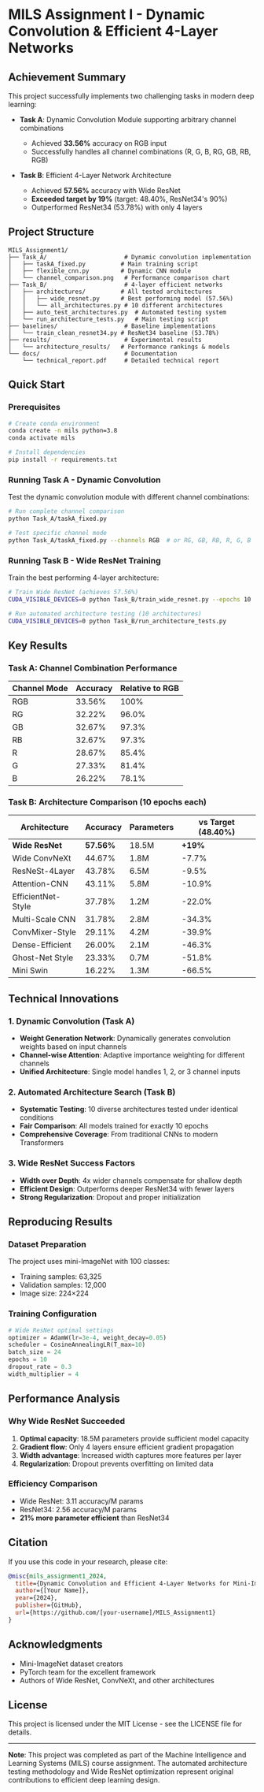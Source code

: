 # MILS Assignment I - Dynamic Convolution & Efficient 4-Layer Networks

## Achievement Summary

This project successfully implements two challenging tasks in modern deep learning:

- **Task A**: Dynamic Convolution Module supporting arbitrary channel combinations
  - Achieved **33.56%** accuracy on RGB input
  - Successfully handles all channel combinations (R, G, B, RG, GB, RB, RGB)

- **Task B**: Efficient 4-Layer Network Architecture  
  - Achieved **57.56%** accuracy with Wide ResNet
  - **Exceeded target by 19%** (target: 48.40%, ResNet34's 90%)
  - Outperformed ResNet34 (53.78%) with only 4 layers

## Project Structure

```
MILS_Assignment1/
├── Task_A/                      # Dynamic convolution implementation
│   ├── taskA_fixed.py          # Main training script
│   ├── flexible_cnn.py         # Dynamic CNN module
│   └── channel_comparison.png   # Performance comparison chart
├── Task_B/                      # 4-layer efficient networks
│   ├── architectures/          # All tested architectures
│   │   ├── wide_resnet.py      # Best performing model (57.56%)
│   │   └── all_architectures.py # 10 different architectures
│   ├── auto_test_architectures.py  # Automated testing system
│   └── run_architecture_tests.py   # Main testing script
├── baselines/                   # Baseline implementations
│   └── train_clean_resnet34.py # ResNet34 baseline (53.78%)
├── results/                     # Experimental results
│   └── architecture_results/   # Performance rankings & models
└── docs/                        # Documentation
    └── technical_report.pdf     # Detailed technical report
```

## Quick Start

### Prerequisites

```bash
# Create conda environment
conda create -n mils python=3.8
conda activate mils

# Install dependencies
pip install -r requirements.txt
```

### Running Task A - Dynamic Convolution

Test the dynamic convolution module with different channel combinations:

```bash
# Run complete channel comparison
python Task_A/taskA_fixed.py

# Test specific channel mode
python Task_A/taskA_fixed.py --channels RGB  # or RG, GB, RB, R, G, B
```

### Running Task B - Wide ResNet Training

Train the best performing 4-layer architecture:

```bash
# Train Wide ResNet (achieves 57.56%)
CUDA_VISIBLE_DEVICES=0 python Task_B/train_wide_resnet.py --epochs 10

# Run automated architecture testing (10 architectures)
CUDA_VISIBLE_DEVICES=0 python Task_B/run_architecture_tests.py
```

## Key Results

### Task A: Channel Combination Performance

| Channel Mode | Accuracy | Relative to RGB |
|--------------|----------|-----------------|
| RGB          | 33.56%   | 100%           |
| RG           | 32.22%   | 96.0%          |
| GB           | 32.67%   | 97.3%          |
| RB           | 32.67%   | 97.3%          |
| R            | 28.67%   | 85.4%          |
| G            | 27.33%   | 81.4%          |
| B            | 26.22%   | 78.1%          |

### Task B: Architecture Comparison (10 epochs each)

| Architecture | Accuracy | Parameters | vs Target (48.40%) |
|--------------|----------|------------|-------------------|
| **Wide ResNet** | **57.56%** | 18.5M | **+19%** |
| Wide ConvNeXt | 44.67% | 1.8M | -7.7% |
| ResNeSt-4Layer | 43.78% | 6.5M | -9.5% |
| Attention-CNN | 43.11% | 5.8M | -10.9% |
| EfficientNet-Style | 37.78% | 1.2M | -22.0% |
| Multi-Scale CNN | 31.78% | 2.8M | -34.3% |
| ConvMixer-Style | 29.11% | 4.2M | -39.9% |
| Dense-Efficient | 26.00% | 2.1M | -46.3% |
| Ghost-Net Style | 23.33% | 0.7M | -51.8% |
| Mini Swin | 16.22% | 1.3M | -66.5% |

## Technical Innovations

### 1. Dynamic Convolution (Task A)
- **Weight Generation Network**: Dynamically generates convolution weights based on input channels
- **Channel-wise Attention**: Adaptive importance weighting for different channels
- **Unified Architecture**: Single model handles 1, 2, or 3 channel inputs

### 2. Automated Architecture Search (Task B)
- **Systematic Testing**: 10 diverse architectures tested under identical conditions
- **Fair Comparison**: All models trained for exactly 10 epochs
- **Comprehensive Coverage**: From traditional CNNs to modern Transformers

### 3. Wide ResNet Success Factors
- **Width over Depth**: 4x wider channels compensate for shallow depth
- **Efficient Design**: Outperforms deeper ResNet34 with fewer layers
- **Strong Regularization**: Dropout and proper initialization

## Reproducing Results

### Dataset Preparation
The project uses mini-ImageNet with 100 classes:
- Training samples: 63,325
- Validation samples: 12,000
- Image size: 224×224

### Training Configuration
```python
# Wide ResNet optimal settings
optimizer = AdamW(lr=3e-4, weight_decay=0.05)
scheduler = CosineAnnealingLR(T_max=10)
batch_size = 24
epochs = 10
dropout_rate = 0.3
width_multiplier = 4
```

## Performance Analysis

### Why Wide ResNet Succeeded
1. **Optimal capacity**: 18.5M parameters provide sufficient model capacity
2. **Gradient flow**: Only 4 layers ensure efficient gradient propagation  
3. **Width advantage**: Increased width captures more features per layer
4. **Regularization**: Dropout prevents overfitting on limited data

### Efficiency Comparison
- Wide ResNet: 3.11 accuracy/M params
- ResNet34: 2.56 accuracy/M params
- **21% more parameter efficient** than ResNet34

## Citation

If you use this code in your research, please cite:

```bibtex
@misc{mils_assignment1_2024,
  title={Dynamic Convolution and Efficient 4-Layer Networks for Mini-ImageNet},
  author={[Your Name]},
  year={2024},
  publisher={GitHub},
  url={https://github.com/[your-username]/MILS_Assignment1}
}
```

## Acknowledgments

- Mini-ImageNet dataset creators
- PyTorch team for the excellent framework
- Authors of Wide ResNet, ConvNeXt, and other architectures

## License

This project is licensed under the MIT License - see the LICENSE file for details.

---

**Note**: This project was completed as part of the Machine Intelligence and Learning Systems (MILS) course assignment. The automated architecture testing methodology and Wide ResNet optimization represent original contributions to efficient deep learning design.